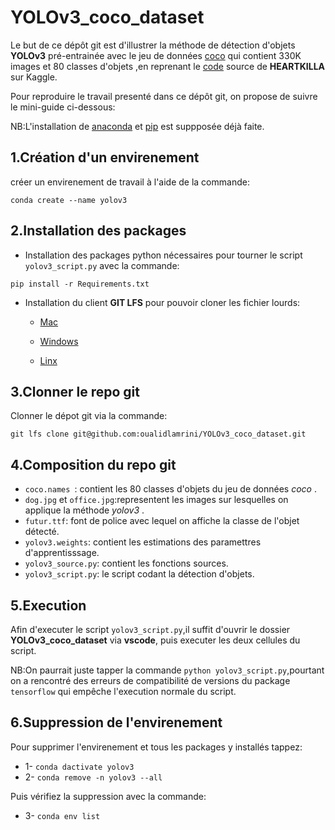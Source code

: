 # YOLOv3_coco_dataset

Le but de ce dépôt git est d'illustrer la méthode de détection d'objets **YOLOv3**  pré-entrainée avec le jeu de données [coco](https://cocodataset.org/#home) qui contient 330K images et 80 classes d'objets ,en reprenant le [code](https://www.kaggle.com/code/aruchomu/yolo-v3-object-détection-in-tensorflow)  source de **HEARTKILLA** sur Kaggle.

Pour reproduire le travail presenté dans ce dépôt  git, on propose de suivre le mini-guide ci-dessous:

NB:L'installation de [anaconda](https://www.anaconda.com/download/) et [pip](https://pip.pypa.io/en/stable/installation/) est suppposée déjà faite. 

## 1.Création d'un envirenement 

créer un envirenement de travail à l'aide de la commande:

`conda create --name yolov3`

## 2.Installation des packages 

- Installation des packages python nécessaires pour tourner le script `yolov3_script.py` avec la commande:

`pip install -r Requirements.txt`

- Installation du client **GIT LFS** pour pouvoir cloner les fichier lourds:

    - [Mac](https://docs.github.com/en/repositories/working-with-files/managing-large-files/installing-git-large-file-storage) 

    - [Windows](https://docs.github.com/en/repositories/working-with-files/managing-large-files/installing-git-large-file-storage?platform=windows) 

    - [Linx](https://docs.github.com/en/repositories/working-with-files/managing-large-files/installing-git-large-file-storage?platform=linux) 


## 3.Clonner le repo git 

Clonner le dépot git via la commande: 

`git lfs clone git@github.com:oualidlamrini/YOLOv3_coco_dataset.git`


## 4.Composition du repo git

- `coco.names `: contient les 80 classes d'objets du jeu de données *coco* .
- `dog.jpg` et `office.jpg`:representent les images sur lesquelles on applique la méthode *yolov3* .
- `futur.ttf`: font de police avec lequel on affiche la classe de l'objet détecté.
- `yolov3.weights`: contient les estimations des paramettres d'apprentisssage.
- `yolov3_source.py`: contient les fonctions sources.
- `yolov3_script.py`: le script codant la détection d'objets.

## 5.Execution 
Afin d'executer le script `yolov3_script.py`,il suffit d'ouvrir le dossier **YOLOv3_coco_dataset** via **vscode**, puis executer les deux cellules du script.

NB:On paurrait juste tapper la commande `python yolov3_script.py`,pourtant on a rencontré des erreurs de compatibilité de versions du package `tensorflow` qui empêche l'execution normale du script.

## 6.Suppression de l'envirenement

Pour supprimer l'envirenement et tous les packages y installés tappez:
- 1- `conda dactivate yolov3` 
- 2- `conda remove -n yolov3 --all`
  
Puis vérifiez la suppression avec la commande: 

- 3- `conda env list` 


